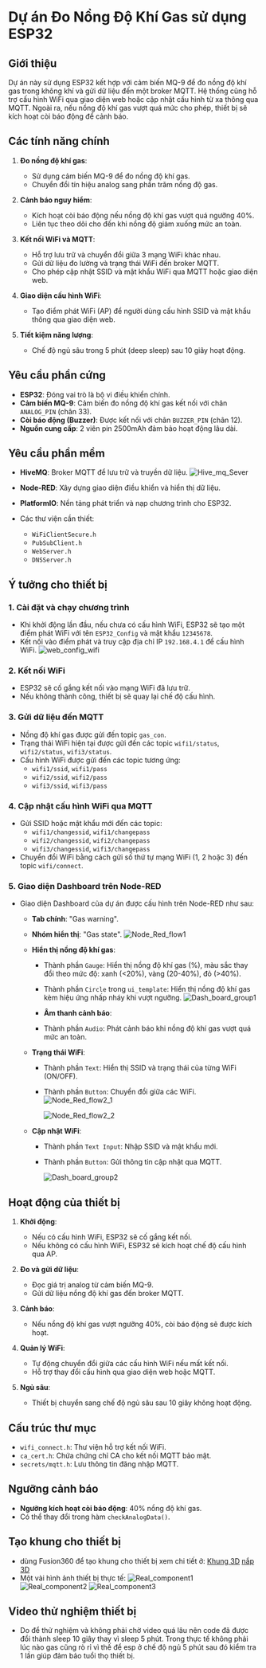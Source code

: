 # Dự án Đo Nồng Độ Khí Gas sử dụng ESP32

## Giới thiệu

Dự án này sử dụng ESP32 kết hợp với cảm biến MQ-9 để đo nồng độ khí gas trong không khí và gửi dữ liệu đến một broker MQTT. Hệ thống cũng hỗ trợ cấu hình WiFi qua giao diện web hoặc cập nhật cấu hình từ xa thông qua MQTT. Ngoài ra, nếu nồng độ khí gas vượt quá mức cho phép, thiết bị sẽ kích hoạt còi báo động để cảnh báo.

## Các tính năng chính
1. **Đo nồng độ khí gas**:
   - Sử dụng cảm biến MQ-9 để đo nồng độ khí gas.
   - Chuyển đổi tín hiệu analog sang phần trăm nồng độ gas.

2. **Cảnh báo nguy hiểm**:
   - Kích hoạt còi báo động nếu nồng độ khí gas vượt quá ngưỡng 40%.
   - Liên tục theo dõi cho đến khi nồng độ giảm xuống mức an toàn.

3. **Kết nối WiFi và MQTT**:
   - Hỗ trợ lưu trữ và chuyển đổi giữa 3 mạng WiFi khác nhau.
   - Gửi dữ liệu đo lường và trạng thái WiFi đến broker MQTT.
   - Cho phép cập nhật SSID và mật khẩu WiFi qua MQTT hoặc giao diện web.

4. **Giao diện cấu hình WiFi**:
   - Tạo điểm phát WiFi (AP) để người dùng cấu hình SSID và mật khẩu thông qua giao diện web.

5. **Tiết kiệm năng lượng**:
   - Chế độ ngủ sâu trong 5 phút (deep sleep) sau 10 giây hoạt động.

## Yêu cầu phần cứng
- **ESP32**: Đóng vai trò là bộ vi điều khiển chính.
- **Cảm biến MQ-9**: Cảm biến đo nồng độ khí gas kết nối với chân `ANALOG_PIN` (chân 33).
- **Còi báo động (Buzzer)**: Được kết nối với chân `BUZZER_PIN` (chân 12).
- **Nguồn cung cấp**: 2 viên pin 2500mAh đảm bảo hoạt động lâu dài.

## Yêu cầu phần mềm
- **HiveMQ**: Broker MQTT để lưu trữ và truyền dữ liệu.
  ![Hive_mq_Sever](https://github.com/user-attachments/assets/a9f96fd1-36f6-41e6-8602-62a356963ced)
  
- **Node-RED**: Xây dựng giao diện điều khiển và hiển thị dữ liệu.
- **PlatformIO**: Nền tảng phát triển và nạp chương trình cho ESP32.
- Các thư viện cần thiết:
  - `WiFiClientSecure.h`
  - `PubSubClient.h`
  - `WebServer.h`
  - `DNSServer.h`

## Ý tưởng cho thiết bị

### 1. Cài đặt và chạy chương trình
- Khi khởi động lần đầu, nếu chưa có cấu hình WiFi, ESP32 sẽ tạo một điểm phát WiFi với tên `ESP32_Config` và mật khẩu `12345678`.
- Kết nối vào điểm phát và truy cập địa chỉ IP `192.168.4.1` để cấu hình WiFi.
  ![web_config_wifi](https://github.com/user-attachments/assets/22ac02b9-6b73-41c3-8df8-b60634e412b0)


### 2. Kết nối WiFi
- ESP32 sẽ cố gắng kết nối vào mạng WiFi đã lưu trữ.
- Nếu không thành công, thiết bị sẽ quay lại chế độ cấu hình.

### 3. Gửi dữ liệu đến MQTT
- Nồng độ khí gas được gửi đến topic `gas_con`.
- Trạng thái WiFi hiện tại được gửi đến các topic `wifi1/status`, `wifi2/status`, `wifi3/status`.
- Cấu hình WiFi được gửi đến các topic tương ứng:
  - `wifi1/ssid`, `wifi1/pass`
  - `wifi2/ssid`, `wifi2/pass`
  - `wifi3/ssid`, `wifi3/pass`

### 4. Cập nhật cấu hình WiFi qua MQTT
- Gửi SSID hoặc mật khẩu mới đến các topic:
  - `wifi1/changessid`, `wifi1/changepass`
  - `wifi2/changessid`, `wifi2/changepass`
  - `wifi3/changessid`, `wifi3/changepass`
- Chuyển đổi WiFi bằng cách gửi số thứ tự mạng WiFi (1, 2 hoặc 3) đến topic `wifi/connect`.

### 5. Giao diện Dashboard trên Node-RED
- Giao diện Dashboard của dự án được cấu hình trên Node-RED như sau:
  - **Tab chính**: "Gas warning".
  - **Nhóm hiển thị**: "Gas state".
    ![Node_Red_flow1](https://github.com/user-attachments/assets/ccd155b7-1061-4343-b9f6-9da530066067)

  - **Hiển thị nồng độ khí gas**:
    - Thành phần `Gauge`: Hiển thị nồng độ khí gas (%), màu sắc thay đổi theo mức độ: xanh (<20%), vàng (20-40%), đỏ (>40%).
    - Thành phần `Circle` trong `ui_template`: Hiển thị nồng độ khí gas kèm hiệu ứng nhấp nháy khi vượt ngưỡng.
       ![Dash_board_group1](https://github.com/user-attachments/assets/fe261b4c-b59e-4746-911e-46d9d914fcac)

    - **Âm thanh cảnh báo**:
    - Thành phần `Audio`: Phát cảnh báo khi nồng độ khí gas vượt quá mức an toàn.
    
  - **Trạng thái WiFi**:
    - Thành phần `Text`: Hiển thị SSID và trạng thái của từng WiFi (ON/OFF).
    - Thành phần `Button`: Chuyển đổi giữa các WiFi.
      ![Node_Red_flow2_1](https://github.com/user-attachments/assets/28c9da40-ad0f-4a29-9870-123b90068771)
      
      ![Node_Red_flow2_2](https://github.com/user-attachments/assets/0b14b289-0bc7-4d38-81ba-4524a73ff054)

  - **Cập nhật WiFi**:
    - Thành phần `Text Input`: Nhập SSID và mật khẩu mới.
    - Thành phần `Button`: Gửi thông tin cập nhật qua MQTT.
      
      ![Dash_board_group2](https://github.com/user-attachments/assets/efb00c82-026d-4ced-9de4-cb176d4a4f02)
    


## Hoạt động của thiết bị
1. **Khởi động**:
   - Nếu có cấu hình WiFi, ESP32 sẽ cố gắng kết nối.
   - Nếu không có cấu hình WiFi, ESP32 sẽ kích hoạt chế độ cấu hình qua AP.

2. **Đo và gửi dữ liệu**:
   - Đọc giá trị analog từ cảm biến MQ-9.
   - Gửi dữ liệu nồng độ khí gas đến broker MQTT.

3. **Cảnh báo**:
   - Nếu nồng độ khí gas vượt ngưỡng 40%, còi báo động sẽ được kích hoạt.

4. **Quản lý WiFi**:
   - Tự động chuyển đổi giữa các cấu hình WiFi nếu mất kết nối.
   - Hỗ trợ thay đổi cấu hình qua giao diện web hoặc MQTT.

5. **Ngủ sâu**:
   - Thiết bị chuyển sang chế độ ngủ sâu sau 10 giây không hoạt động.

## Cấu trúc thư mục
- `wifi_connect.h`: Thư viện hỗ trợ kết nối WiFi.
- `ca_cert.h`: Chứa chứng chỉ CA cho kết nối MQTT bảo mật.
- `secrets/mqtt.h`: Lưu thông tin đăng nhập MQTT.

## Ngưỡng cảnh báo
- **Ngưỡng kích hoạt còi báo động**: 40% nồng độ khí gas.
- Có thể thay đổi trong hàm `checkAnalogData()`.

## Tạo khung cho thiết bị
- dùng Fusion360 để tạo khung cho thiết bị xem chi tiết ở:
  [Khung 3D](https://github.com/linhlinhto/gas-concentration-sensor/blob/main/Gaswarning_image/Gas_Warning.stl)
  [nắp 3D](https://github.com/linhlinhto/gas-concentration-sensor/blob/main/Gaswarning_image/nap_gas.stl)
- Một vài hình ảnh thiết bị thực tế:
  ![Real_component1](https://github.com/user-attachments/assets/46a49ea6-4d11-4dfe-a685-4090138279a7)
  ![Real_component2](https://github.com/user-attachments/assets/fadf6807-76fd-463a-bc9a-07ed0688043d)
  ![Real_component3](https://github.com/user-attachments/assets/91d825cf-73ad-4d51-899e-d53992ab823b)

## Video thử nghiệm thiết bị
- Do để thử nghiệm và không phải chờ video quá lâu nên code đã  được đổi thành sleep 10 giây thay vì sleep 5 phút. Trong thực tế không phải lúc nào gas cũng rò rỉ vì thế để esp ở chế độ ngủ 5 phút sau đó kiểm tra 1 lần giúp đảm bảo tuổi thọ thiết bị.

